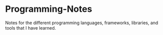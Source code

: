 # Programming-Notes
Notes for the different programming languages, frameworks, libraries, and tools that I have learned.
